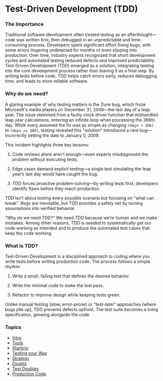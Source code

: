 # Test-Driven Development (TDD)

### The Importance

Traditional software development often treated testing as an afterthought—code
was written first, then debugged in an unpredictable and time-consuming process.
Developers spent significant effort fixing bugs, with some errors lingering
undetected for months or even slipping into production. Over time, industry
experts recognized that short development cycles and automated testing reduced
defects and improved predictability. Test-Driven Development (TDD) emerged as a
solution, integrating testing into the core development process rather than
leaving it as a final step. By writing tests before code, TDD helps catch errors
early, reduces debugging time, and leads to more reliable software. 

### Why do we need?

A glaring example of why testing matters is the Zune bug, which froze
Microsoft's media players on December 31, 2008—the last day of a leap year. The
issue stemmed from a faulty clock driver function that mishandled leap year
calculations, entering an infinite loop when processing the 366th day. While
many assumed the fix was as simple as changing `(days > 366)` to `(days >= 366)`,
testing revealed this "solution" introduced a new bug—incorrectly setting the
date to January 0, 2009.

This incident highlights three key lessons:

1. Code reviews alone aren’t enough—even experts misdiagnosed the problem
without executing tests.

2. Edge cases demand explicit testing—a single test simulating the leap year’s
last day would have caught the bug.

3. TDD forces proactive problem-solving—by writing tests first, developers
identify flaws before they reach production.

TDD isn’t about testing every possible scenario but focusing on "what can
break".  Bugs are inevitable, but TDD provides a safety net by turning
assumptions into verified behavior.

“Why do we need TDD?” We need TDD because we’re human and we make mistakes.
Among other reasons, TDD is needed to systematically get our code working as
intended and to produce the automated test cases that keep the code working.

### What is TDD?

Test-Driven Development is a disciplined approach to coding where you write
tests before writing production code. The process follows a simple rhythm:

1. Write a small, failing test that defines the desired behavior.

2. Write the minimal code to make the test pass.

3. Refactor to improve design while keeping tests green.

Unlike manual testing (slow, error-prone) or "test-later" approaches (where bugs
pile up), TDD prevents defects upfront. The test suite becomes a living
specification, growing alongside the code.

### Topics

- [Intro](intro/)
- [Tools](tools/)
- [Starting](starting/)
- [Testing your Way](testing_way/)
- [Strategy](strategy/)
- [Doubts](doubts/)
- [Test Doubles](test_doubles/)
- [Production Code](production_code/)